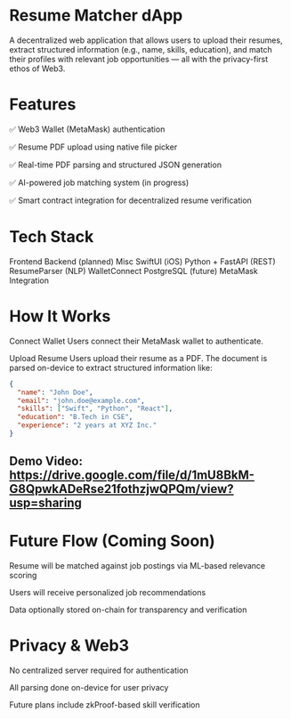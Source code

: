 # Resume Matcher dApp
A decentralized web application that allows users to upload their resumes, extract structured information (e.g., name, skills, education), and match their profiles with relevant job opportunities — all with the privacy-first ethos of Web3.

# Features
✅ Web3 Wallet (MetaMask) authentication

✅ Resume PDF upload using native file picker

✅ Real-time PDF parsing and structured JSON generation

✅ AI-powered job matching system (in progress)

✅ Smart contract integration for decentralized resume verification

# Tech Stack
Frontend    Backend (planned)    Misc
SwiftUI (iOS)    Python + FastAPI (REST)    ResumeParser (NLP)
WalletConnect    PostgreSQL (future)    MetaMask Integration

# How It Works
Connect Wallet
Users connect their MetaMask wallet to authenticate.

Upload Resume
Users upload their resume as a PDF. The document is parsed on-device to extract structured information like:
```json
{
  "name": "John Doe",
  "email": "john.doe@example.com",
  "skills": ["Swift", "Python", "React"],
  "education": "B.Tech in CSE",
  "experience": "2 years at XYZ Inc."
}
```
## Demo Video: https://drive.google.com/file/d/1mU8BkM-G8QpwkADeRse21fothzjwQPQm/view?usp=sharing

# Future Flow (Coming Soon)

Resume will be matched against job postings via ML-based relevance scoring

Users will receive personalized job recommendations

Data optionally stored on-chain for transparency and verification

# Privacy & Web3
No centralized server required for authentication

All parsing done on-device for user privacy

Future plans include zkProof-based skill verification


